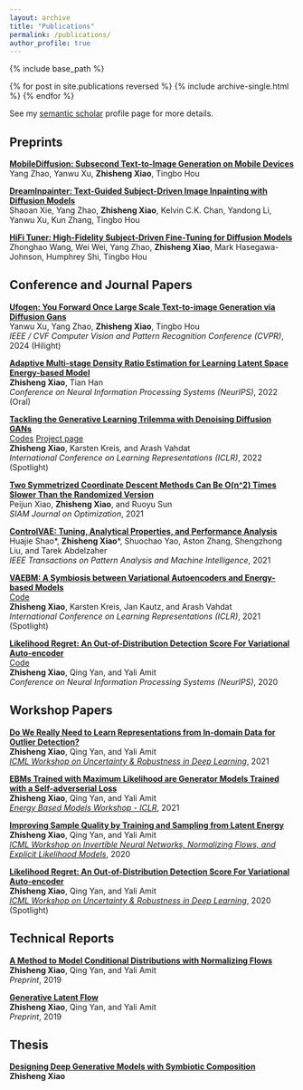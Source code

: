 ```yaml
---
layout: archive
title: "Publications"
permalink: /publications/
author_profile: true
---
```


{% include base_path %}

{% for post in site.publications reversed %}
  {% include archive-single.html %}
{% endfor %}

See my [semantic scholar](https://www.semanticscholar.org/author/Zhisheng-Xiao/117362006) profile page for more details. <br>
## Preprints

[**MobileDiffusion: Subsecond Text-to-Image Generation on Mobile Devices**](https://arxiv.org/abs/2311.16567) <br>
Yang Zhao, Yanwu Xu, **Zhisheng Xiao**, Tingbo Hou <br>

[**DreamInpainter: Text-Guided Subject-Driven Image Inpainting with Diffusion Models**](https://arxiv.org/abs/2312.03771) <br>
Shaoan Xie, Yang Zhao, **Zhisheng Xiao**, Kelvin C.K. Chan, Yandong Li, Yanwu Xu, Kun Zhang, Tingbo Hou <br>

[**HiFi Tuner: High-Fidelity Subject-Driven Fine-Tuning for Diffusion Models**](https://arxiv.org/abs/2312.00079) <br>
Zhonghao Wang, Wei Wei, Yang Zhao, **Zhisheng Xiao**, Mark Hasegawa-Johnson, Humphrey Shi, Tingbo Hou <br>

## Conference and Journal Papers <br>
[**Ufogen: You Forward Once Large Scale Text-to-image Generation via Diffusion Gans**](https://arxiv.org/abs/2311.09257) <br>
Yanwu Xu, Yang Zhao, **Zhisheng Xiao**, Tingbo Hou <br>
*IEEE / CVF Computer Vision and Pattern Recognition Conference (CVPR)*, 2024 (Hilight) <br>

[**Adaptive Multi-stage Density Ratio Estimation for Learning Latent Space Energy-based Model**](https://arxiv.org/abs/2209.08739) <br>
**Zhisheng Xiao**, Tian Han <br>
*Conference on Neural Information Processing Systems (NeurIPS)*, 2022 (Oral) <br>

[**Tackling the Generative Learning Trilemma with Denoising Diffusion GANs**](https://arxiv.org/abs/2112.07804) <br>
[Codes](https://github.com/NVlabs/denoising-diffusion-gan) [Project page](https://nvlabs.github.io/denoising-diffusion-gan/index.html)<br>
**Zhisheng Xiao**, Karsten Kreis, and Arash Vahdat<br>
*International Conference on Learning Representations (ICLR)*, 2022 (Spotlight) <br>

[**Two Symmetrized Coordinate Descent Methods Can Be O(n^2) Times Slower Than the Randomized Version**](https://epubs.siam.org/doi/abs/10.1137/19M1292473) <br>
Peijun Xiao, **Zhisheng Xiao**, and Ruoyu Sun <br>
*SIAM Journal on Optimization*, 2021 <br>

[**ControlVAE: Tuning, Analytical Properties, and Performance Analysis**](https://ieeexplore.ieee.org/abstract/document/9618835) <br>
Huajie Shao*, **Zhisheng Xiao***, Shuochao Yao, Aston Zhang, Shengzhong Liu, and Tarek Abdelzaher<br>
*IEEE Transactions on Pattern Analysis and Machine Intelligence*, 2021 <br>


[**VAEBM: A Symbiosis between Variational Autoencoders and Energy-based Models**](https://arxiv.org/abs/2010.00654) <br>
[Code](https://github.com/NVlabs/VAEBM)<br>
**Zhisheng Xiao**, Karsten Kreis, Jan Kautz, and Arash Vahdat<br>
*International Conference on Learning Representations (ICLR)*, 2021 (Spotlight) <br>

[**Likelihood Regret: An Out-of-Distribution Detection Score For Variational Auto-encoder**](https://arxiv.org/abs/2003.02977) <br>
[Code](https://github.com/XavierXiao/Likelihood-Regret)<br>
**Zhisheng Xiao**, Qing Yan, and Yali Amit <br>
*Conference on Neural Information Processing Systems (NeurIPS)*, 2020 <br>


## Workshop Papers <br>
[**Do We Really Need to Learn Representations from In-domain Data for Outlier Detection?**](https://arxiv.org/abs/2105.09270) <br>
**Zhisheng Xiao**, Qing Yan, and Yali Amit <br>
*[ICML Workshop on Uncertainty & Robustness in Deep Learning](https://sites.google.com/view/udlworkshop2021/home)*, 2021 <br>

[**EBMs Trained with Maximum Likelihood are Generator Models Trained with a Self-adverserial Loss**](https://arxiv.org/abs/2102.11757)<br>
**Zhisheng Xiao**, Qing Yan, and Yali Amit <br>
*[Energy Based Models Workshop - ICLR](https://sites.google.com/view/ebm-workshop-iclr2021)*, 2021 <br>

[**Improving Sample Quality by Training and Sampling from Latent Energy**](https://arxiv.org/abs/2006.08100) <br>
**Zhisheng Xiao**, Qing Yan, and Yali Amit <br>
*[ICML Workshop on Invertible Neural Networks, Normalizing Flows, and Explicit Likelihood Models](https://invertibleworkshop.github.io/)*, 2020 <br>

[**Likelihood Regret: An Out-of-Distribution Detection Score For Variational Auto-encoder**](https://arxiv.org/abs/2003.02977) <br>
**Zhisheng Xiao**, Qing Yan, and Yali Amit <br>
*[ICML Workshop on Uncertainty & Robustness in Deep Learning](https://sites.google.com/view/udlworkshop2020/home?authuser=0)*, 2020 (Spotlight) <br>


## Technical Reports <br>
[**A Method to Model Conditional Distributions with Normalizing Flows**](https://arxiv.org/abs/1911.02052) <br>
**Zhisheng Xiao**, Qing Yan, and Yali Amit <br>
*Preprint*, 2019 <br>

[**Generative Latent Flow**](https://arxiv.org/abs/1905.10485) <br>
**Zhisheng Xiao**, Qing Yan, and Yali Amit <br>
*Preprint*, 2019 <br>

## Thesis
[**Designing Deep Generative Models with Symbiotic Composition**](https://knowledge.uchicago.edu/record/3954) <br>
**Zhisheng Xiao** <br>



